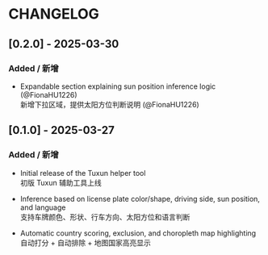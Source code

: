 # CHANGELOG

## [0.2.0] - 2025-03-30
### Added / 新增
- Expandable section explaining sun position inference logic (@FionaHU1226)  
  新增下拉区域，提供太阳方位判断说明 (@FionaHU1226)

## [0.1.0] - 2025-03-27
### Added / 新增
- Initial release of the Tuxun helper tool  
  初版 Tuxun 辅助工具上线

- Inference based on license plate color/shape, driving side, sun position, and language  
  支持车牌颜色、形状、行车方向、太阳方位和语言判断

- Automatic country scoring, exclusion, and choropleth map highlighting  
  自动打分 + 自动排除 + 地图国家高亮显示
